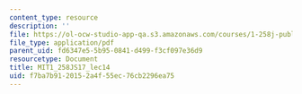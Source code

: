 ```yaml
---
content_type: resource
description: ''
file: https://ol-ocw-studio-app-qa.s3.amazonaws.com/courses/1-258j-public-transportation-systems-spring-2017/f7ba7b9120152a4f55ec76cb2296ea75_MIT1_258JS17_lec14.pdf
file_type: application/pdf
parent_uid: fd6347e5-5b95-0841-d499-f3cf097e36d9
resourcetype: Document
title: MIT1_258JS17_lec14
uid: f7ba7b91-2015-2a4f-55ec-76cb2296ea75
---
```

